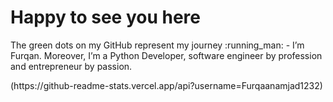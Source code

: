 <p align="center"><h1>Happy to see you here</h1> The green dots on my GitHub represent my journey :running_man: - I’m Furqan. Moreover, I’m a Python Developer, software engineer by profession and entrepreneur by passion. 
</p>
(https://github-readme-stats.vercel.app/api?username=Furqaanamjad1232)
